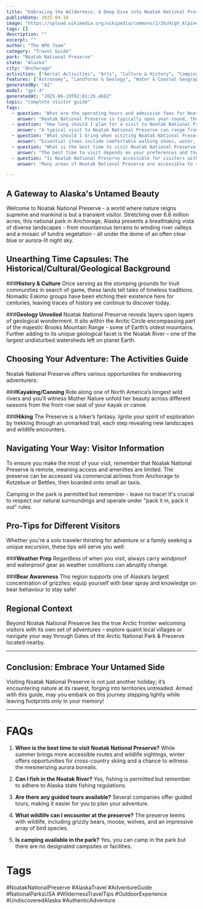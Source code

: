 ```yaml
---
title: "Embracing the Wilderness: A Deep Dive into Noatak National Preserve, Alaska"
publishDate: 2025-04-10
image: "https://upload.wikimedia.org/wikipedia/commons/2/26/High_Alpine_Tundra_Noatak_National_Preserve.jpg"
tags: []
description: ""
excerpt: ""
author: "The NPD Team"
category: "Travel Guide"
park: "Noatak National Preserve"
state: "Alaska"
city: "Anchorage"
activities: ["Aerial Activities", "Arts", "Culture & History", "Camping", "Educational Activities", "Fishing & Hunting", "Hiking & Trekking", "Water Activities", "Wildlife Viewing"]
features: ["Astronomy", "Landforms & Geology", "Water & Coastal Geography", "Art", "Music & Literature", "Wildlife & Conservation", "Natural Features & Ecosystems"]
generatedBy: "AI"
model: "gpt-4"
generatedAt: "2025-06-19T02:01:26.468Z"
topic: "complete visitor guide"
faqs:
  - question: "What are the operating hours and admission fees for Noatak National Preserve?"
    answer: "Noatak National Preserve is typically open year-round, though specific hours may vary by season. Most national parks charge an entrance fee, but some sites are free to visit. Check the official NPS website for current hours and fee information."
  - question: "How long should I plan for a visit to Noatak National Preserve?"
    answer: "A typical visit to Noatak National Preserve can range from a few hours to a full day, depending on your interests and the activities you choose. Allow extra time for hiking, photography, and exploring visitor centers."
  - question: "What should I bring when visiting Noatak National Preserve?"
    answer: "Essential items include comfortable walking shoes, water, snacks, sunscreen, and weather-appropriate clothing. Bring a camera to capture the scenic views and consider binoculars for wildlife viewing."
  - question: "What is the best time to visit Noatak National Preserve?"
    answer: "The best time to visit depends on your preferences and the activities you plan to enjoy. Spring and fall often offer pleasant weather and fewer crowds, while summer provides the longest daylight hours."
  - question: "Is Noatak National Preserve accessible for visitors with mobility needs?"
    answer: "Many areas of Noatak National Preserve are accessible to visitors with mobility needs, including paved trails and accessible facilities. Contact the park directly for specific accessibility information and current conditions."

---
```


## **A Gateway to Alaska's Untamed Beauty**

Welcome to Noatak National Preserve - a world where nature reigns supreme and mankind is but a transient visitor. Stretching over 6.6 million acres, this national park in Anchorage, Alaska presents a breathtaking vista of diverse landscapes - from mountainous terrains to winding river valleys and a mosaic of tundra vegetation - all under the dome of an often clear blue or aurora-lit night sky.

## **Unearthing Time Capsules: The Historical/Cultural/Geological Background**

###**History & Culture**
Once serving as the stomping grounds for Inuit communities in search of game, these lands tell tales of timeless traditions. Nomadic Eskimo groups have been etching their existence here for centuries, leaving traces of history we continue to discover today.

###**Geology Unveiled**
Noatak National Preserve reveals layers upon layers of geological wonderment. It sits within the Arctic Circle encompassing part of the majestic Brooks Mountain Range - some of Earth’s oldest mountains. Further adding to its unique geological facet is the Noatak River – one of the largest undisturbed watersheds left on planet Earth.

## **Choosing Your Adventure: The Activities Guide**

Noatak National Preserve offers various opportunities for endeavoring adventurers:

###**Kayaking/Canoing**
Ride along one of North America’s longest wild rivers and you’ll witness Mother Nature unfold her beauty across different seasons from the front-row seat of your kayak or canoe.

###**Hiking**
The Preserve is a hiker’s fantasy. Ignite your spirit of exploration by trekking through an unmarked trail, each step revealing new landscapes and wildlife encounters.

## **Navigating Your Way: Visitor Information**

To ensure you make the most of your visit, remember that Noatak National Preserve is remote, meaning access and amenities are limited. The preserve can be accessed via commercial airlines from Anchorage to Kotzebue or Bettles, then boarded onto small air taxis.

Camping in the park is permitted but remember - leave no trace! It's crucial to respect our natural surroundings and operate under "pack it in, pack it out" rules.

## **Pro-Tips for Different Visitors**

Whether you're a solo traveler thirsting for adventure or a family seeking a unique excursion, these tips will serve you well:

###**Weather Prep**
Regardless of when you visit, always carry windproof and waterproof gear as weather conditions can abruptly change.

###**Bear   Awareness**
This region supports one of Alaska’s largest concentration of grizzlies; equip yourself with bear spray and knowledge on bear behaviour to stay safe!

## **Regional Context**

Beyond Noatak National Preserve lies the true Arctic frontier welcoming visitors with its own set of adventures – explore quaint local villages or navigate your way through Gates of the Arctic National Park & Preserve located nearby.

---

## **Conclusion: Embrace Your Untamed Side**

Visiting Noatak National Preserve is not just another holiday; it’s encountering nature at its rawest, forging into territories untreaded. Armed with this guide, may you embark on this journey stepping lightly while leaving footprints only in your memory!

---

# FAQs

1. **When is the best time to visit Noatak National Preserve?**
While summer brings more accessible routes and wildlife sightings, winter offers opportunities for cross-country skiing and a chance to witness the mesmerizing aurora borealis.

2. **Can I fish in the Noatak River?**
Yes, fishing is permitted but remember to adhere to Alaska state fishing regulations.

3. **Are there any guided tours available?**
Several companies offer guided tours, making it easier for you to plan your adventure.

4. **What wildlife can I encounter at the preserve?**
The preserve teems with wildlife, including grizzly bears, moose, wolves, and an impressive array of bird species.

5. **Is camping available in the park?** 
Yes, you can camp in the park but there are no designated campsites or facilities.

# Tags

\#NoatakNationalPreserve \#AlaskaTravel \#AdventureGuide \#NationalParksUSA \#WildernessTravelTips \#OutdoorExperience \#UndiscoveredAlaska \#AuthenticAdventure